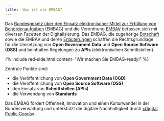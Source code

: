 ```yaml
---
title:  Was ist das EMBAG?
---
```


Das [Bundesgesetz über den Einsatz elektronischer Mittel zur Erfüllung von Behördenaufgaben](https://www.fedlex.admin.ch/eli/fga/2023/787/de) (EMBAG) und die Verordnung [EMBAV](https://www.fedlex.admin.ch/eli/cc/2023/754/de) befassen sich mit diversen Facetten der Digitalisierung. Das EMBAG, die zugehörige [Botschaft](https://www.fedlex.admin.ch/eli/fga/2022/804/de) sowie die EMBAV und deren [Erläuterungen](https://www.newsd.admin.ch/newsd/message/attachments/84343.pdf) schaffen die Rechtsgrundlage für die Umsetzung von **Open Government Data** und **Open Source Software (OSS)** und beinhalten Regelungen zu **APIs** (elektronischen Schnittstellen).

{% include red-side.html content="Wir machen Sie EMBAG-ready!" %}

Zentrale Punkte sind:

* die Veröffentlichung von **Open Government Data (OGD)**
* die Veröffentlichung von **Open Source Software (OSS)**
* den Einsatz von **Schnittstellen (APIs)**
* die Verwendung von **Standards**

Das EMBAG fördert Offenheit, Innovation und einen Kulturwandel in der Bundesverwaltung und unterstützt die digitale Nachhaltigkeit durch [«Digital Public Goods»](https://www.un.org/techenvoy/content/digital-public-goods).
